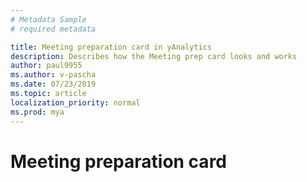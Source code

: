 ```yaml
---
# Metadata Sample
# required metadata

title: Meeting preparation card in yAnalytics
description: Describes how the Meeting prep card looks and works 
author: paul9955
ms.author: v-pascha
ms.date: 07/23/2019
ms.topic: article
localization_priority: normal 
ms.prod: mya
---
```


# Meeting preparation card

